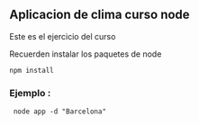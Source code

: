 ## Aplicacion de clima curso node

Este es el ejercicio del curso

Recuerden instalar los paquetes de node

```
npm install
```

### Ejemplo :
```
 node app -d "Barcelona"
```